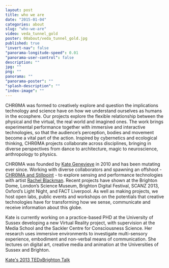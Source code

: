 ```yaml
---
layout: post
title: who we are
date: "2015-01-04"
categories: about
slug: "who-we-are"
video: veda_tunnel_gold
poster: 00about/veda_tunnel_gold.jpg
published: true
"invert-nav": false
"panorama-longitude-speed": 0.01
"panorama-user-control": false
description: ""
jpg: ""
png: ""
panorama: ""
"panorama-poster": ""
"splash-description": ""
"index-image": ""
---
```




<span class="chroma">CHRΘMA</span> was formed to creatively explore and question the implications technology and science have on how we understand ourselves as humans in the ecosphere. Our projects explore the flexible relationship between the physical and the virtual, the real world and imagined ones. The work brings experimental performance together with immersive and interactive technologies, so that the audience’s perception, bodies and movement become a vital part of the action. Inspired by cybernetics and ecological thinking, <span class="chroma">CHRΘMA</span> projects collaborate across disciplines, bringing in diverse perspectives from dance to architecture, magic to neuroscience, anthropology to physics.

<span class="chroma">CHRΘMA</span> was founded by <a href="https://twitter.com/kategenevieve" target="_blank" class="green" >Kate Genevieve</a> in 2010 and has been mutating ever since. Working with diverse collaborators and spawning an offshoot - [<span class="chroma">CHRΘMA</span> and Stillpoint](http://feelingsensing.tumblr.com/ "green") - to explore sensing and performance technologies with artist [Rachel Blackman](http://stillpointtheatre.co.uk/ "green"). Recent projects have shown at the Brighton Dome, London’s Science Museum, Brighton Digital Festival, SCANZ 2013, Oxford’s Light Night, and FACT Liverpool. As well as making projects, we host open labs, public events and workshops on the potentials that creative technologies have for transforming how we sense, communicate and receive information about this globe.

Kate is currently working on a practice-based PHD at the University of Sussex developing a new Virtual Reality project, with supervision at the Media School and the Sackler Centre for Consciousness Science. Her research uses immersive environments to investigate multi-sensory experience, embodiment and non-verbal means of communication. She  lectures on digital art, creative media and animation at the Universities of Sussex and Brighton. 

[Kate's 2013 TEDxBrighton Talk](https://www.youtube.com/watch?v=4os_yd51dYY)


